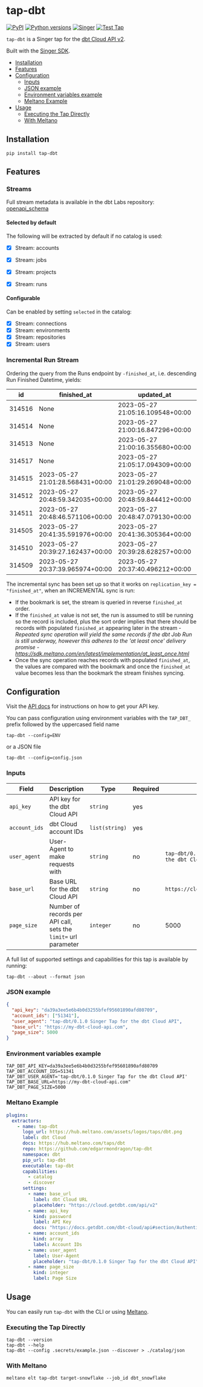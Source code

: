# tap-dbt

[![PyPI](https://img.shields.io/pypi/v/tap-dbt.svg?color=blue)](https://pypi.org/project/tap-dbt/)
[![Python versions](https://img.shields.io/pypi/pyversions/tap-dbt.svg)](https://pypi.org/project/tap-dbt/)
[![Singer](https://img.shields.io/badge/Singer-Tap-purple.svg)](https://hub.meltano.com/taps/dbt)
[![Test Tap](https://github.com/edgarrmondragon/tap-dbt/actions/workflows/test-tap.yml/badge.svg)](https://github.com/edgarrmondragon/tap-dbt/actions/workflows/test-tap.yml)

`tap-dbt` is a Singer tap for the [dbt Cloud API v2][dbtcloud].

Built with the [Singer SDK][sdk].

- [Installation](#Installation)
- [Features](#Features)
- [Configuration](#Configuration)
  - [Inputs](#Inputs)
  - [JSON example](#JSON-example)
  - [Environment variables example](#Environment-variables-example)
  - [Meltano Example](#Meltano-Example)
- [Usage](#Usage)
  - [Executing the Tap Directly](#Executing-the-Tap-Directly)
  - [With Meltano](#With-Meltano)

## Installation

```shell
pip install tap-dbt
```

## Features

### Streams

Full stream metadata is available in the dbt Labs repository: [openapi_schema]

#### Selected by default
The following will be extracted by default if no catalog is used:

- [x] Stream: accounts
- [x] Stream: jobs
- [x] Stream: projects
- [x] Stream: runs


#### Configurable
Can be enabled by setting `selected` in the catalog:

- [x] Stream: connections
- [x] Stream: environments
- [x] Stream: repositories
- [x] Stream: users

### Incremental Run Stream

Ordering the query from the Runs endpoint by `-finished_at`, i.e. descending Run Finished Datetime, yields:

|id|finished_at|updated_at|created_at|
|---|---|---|---|
|314516|None|2023-05-27 21:05:16.109548+00:00|2023-05-27 21:05:05.664170+00:00|
|314514|None|2023-05-27 21:00:16.847296+00:00|2023-05-27 21:00:05.458908+00:00|
|314513|None|2023-05-27 21:00:16.355680+00:00|2023-05-27 21:00:05.427258+00:00|
|314517|None|2023-05-27 21:05:17.094309+00:00|2023-05-27 21:05:05.696222+00:00|
|314515|2023-05-27 21:01:28.568431+00:00|2023-05-27 21:01:29.269048+00:00|2023-05-27 21:00:05.488543+00:00|
|314512|2023-05-27 20:48:59.342035+00:00|2023-05-27 20:48:59.844412+00:00|2023-05-27 20:45:04.509746+00:00|
|314511|2023-05-27 20:48:46.571106+00:00|2023-05-27 20:48:47.079130+00:00|2023-05-27 20:40:04.257950+00:00|
|314505|2023-05-27 20:41:35.591976+00:00|2023-05-27 20:41:36.305364+00:00|2023-05-27 20:15:02.808079+00:00|
|314510|2023-05-27 20:39:27.162437+00:00|2023-05-27 20:39:28.628257+00:00|2023-05-27 20:35:03.939439+00:00|
|314509|2023-05-27 20:37:39.965974+00:00|2023-05-27 20:37:40.496212+00:00|2023-05-27 20:30:03.802620+00:00|

The incremental sync has been set up so that it works on `replication_key = "finished_at"`, when an INCREMENTAL sync is run:

- If the bookmark is set, the stream is queried in reverse `finished_at` order.
- If the `finished_at` value is not set, the run is assumed to still be running so the record is included, plus the sort order implies that there should be records with populated `finished_at` appearing later in the stream - *Repeated sync operation will yield the same records if the dbt Job Run is still underway, however this adheres to the 'at least once' delivery promise - https://sdk.meltano.com/en/latest/implementation/at_least_once.html*
- Once the sync operation reaches records with populated `finished_at`, the values are compared with the bookmark and once the `finished_at` value becomes less than the bookmark the stream finishes syncing.

## Configuration

Visit the [API docs][apidocs] for instructions on how to get your API key.

You can pass configuration using environment variables with the `TAP_DBT_` prefix followed by the uppercased field name

```shell
tap-dbt --config=ENV
```

or a JSON file

```shell
tap-dbt --config=config.json
```

### Inputs

| Field         | Description                                                     | Type           | Required | Default                                          |
|---------------|-----------------------------------------------------------------|----------------|----------|--------------------------------------------------|
| `api_key`     | API key for the dbt Cloud API                                   | `string`       | yes      |                                                  |
| `account_ids` | dbt Cloud account IDs                                           | `list(string)` | yes      |                                                  |
| `user_agent`  | User-Agent to make requests with                                | `string`       | no       | `tap-dbt/0.1.0 Singer Tap for the dbt Cloud API` |
| `base_url`    | Base URL for the dbt Cloud API                                  | `string`       | no       | `https://cloud.getdbt.com/api/v2`                |
| `page_size`   | Number of records per API call, sets the `limit=` url parameter | `integer`      | no       | 5000                                             |

A full list of supported settings and capabilities for this tap is available by running:

```shell
tap-dbt --about --format json
```

### JSON example

```json
{
  "api_key": "da39a3ee5e6b4b0d3255bfef95601890afd80709",
  "account_ids": ["51341"],
  "user_agent": "tap-dbt/0.1.0 Singer Tap for the dbt Cloud API",
  "base_url": "https://my-dbt-cloud-api.com",
  "page_size": 5000
}
```

### Environment variables example

```dotenv
TAP_DBT_API_KEY=da39a3ee5e6b4b0d3255bfef95601890afd80709
TAP_DBT_ACCOUNT_IDS=51341
TAP_DBT_USER_AGENT='tap-dbt/0.1.0 Singer Tap for the dbt Cloud API'
TAP_DBT_BASE_URL=https://my-dbt-cloud-api.com"
TAP_DBT_PAGE_SIZE=5000
```

### Meltano Example

```yaml
plugins:
  extractors:
    - name: tap-dbt
      logo_url: https://hub.meltano.com/assets/logos/taps/dbt.png
      label: dbt Cloud
      docs: https://hub.meltano.com/taps/dbt
      repo: https://github.com/edgarrmondragon/tap-dbt
      namespace: dbt
      pip_url: tap-dbt
      executable: tap-dbt
      capabilities:
        - catalog
        - discover
      settings:
        - name: base_url
          label: dbt Cloud URL
          placeholder: "https://cloud.getdbt.com/api/v2"
        - name: api_key
          kind: password
          label: API Key
          docs: "https://docs.getdbt.com/dbt-cloud/api#section/Authentication"
        - name: account_ids
          kind: array
          label: Account IDs
        - name: user_agent
          label: User-Agent
          placeholder: "tap-dbt/0.1.0 Singer Tap for the dbt Cloud API"
        - name: page_size
          kind: integer
          label: Page Size

```

## Usage

You can easily run `tap-dbt` with the CLI or using [Meltano][meltano].

### Executing the Tap Directly

```shell
tap-dbt --version
tap-dbt --help
tap-dbt --config .secrets/example.json --discover > ./catalog/json
```

### With Meltano

```shell
meltano elt tap-dbt target-snowflake --job_id dbt_snowflake
```

[dbtcloud]: https://cloud.getdbt.com
[sdk]: https://gitlab.com/meltano/singer-sdk
[apidocs]: https://docs.getdbt.com/dbt-cloud/api#section/Authentication
[meltano]: https://www.meltano.com
[openapi_schema]: https://github.com/dbt-labs/dbt-cloud-openapi-spec/blob/master/openapi-v3.yaml
